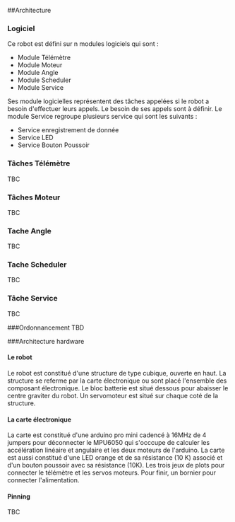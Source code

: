 ##Architecture

### Logiciel
Ce robot est défini sur n modules logiciels qui sont :
- Module Télémètre
- Module Moteur
- Module Angle
- Module Scheduler
- Module Service

Ses module logicielles représentent des tâches appelées si le robot a besoin d'effectuer leurs appels. Le besoin de ses appels sont à définir. Le module Service regroupe plusieurs service qui sont les suivants :
- Service enregistrement de donnée
- Service LED
- Service Bouton Poussoir

### Tâches Télémètre
TBC
### Tâches Moteur
TBC
### Tache Angle
TBC
### Tache Scheduler
TBC
### Tâche Service
TBC

###Ordonnancement
TBD

###Architecture hardware
#### Le robot
Le robot est constitué  d'une structure de type cubique, ouverte en haut. La structure se referme par la carte électronique ou sont placé l'ensemble des composant électronique. Le bloc batterie est situé dessous pour abaisser le centre graviter du robot. Un servomoteur est situé sur chaque coté de la structure.

#### La carte électronique
La carte est constitué d'une arduino pro mini cadencé à 16MHz de 4 jumpers pour déconnecter le MPU6050 qui s'occcupe de calculer les accélération linéaire et angulaire et les deux moteurs de l'arduino.
La carte est aussi constitué d'une LED orange et de sa résistance (10 K) associé et d'un bouton poussoir avec sa résistance (10K). Les trois jeux de plots pour connecter le télémètre et les servos moteurs.
Pour finir, un   bornier pour connecter l'alimentation.

#### Pinning
TBC